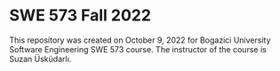 # SWE 573 Fall 2022
This repository was created on October 9, 2022 for Bogazici University Software Engineering SWE 573 course. The instructor of the course is Suzan Üsküdarlı.
